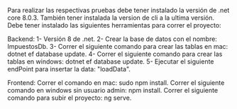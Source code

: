 

Para realizar las respectivas pruebas debe tener instalado la versión de .net core 8.0.3.
También tener instalada la version de cli a la ultima versión.
Debe tener instalado las siguientes herramientas para correr el proyecto:

Backend:
1- Versión 8 de .net.
2- Crear la base de datos con el nombre: ImpuestosDb.
3- Correr el siguiente comando para crear las tablas en mac: dotnet ef database update.
4- Correr el siguiente comando para crear las tablas en windows: dotnet ef database update.
5- Ejecutar el siguiente endPoint para insertar la data: "loadData".

Frontend:
Correr el comando en mac: sudo npm install.
Correr el siguiente comando en windows sin usuario admin: npm install.
Correr el siguiente comando para subir el proyecto: ng serve.
